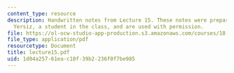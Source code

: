 ```yaml
---
content_type: resource
description: Handwritten notes from Lecture 15. These notes were prepared by Melike
  Yersiz, a student in the class, and are used with permission.
file: https://ol-ocw-studio-app-production.s3.amazonaws.com/courses/18-075-advanced-calculus-for-engineers-fall-2004/1d04a25761eac10f39b2236f0f7be985_lecture15.pdf
file_type: application/pdf
resourcetype: Document
title: lecture15.pdf
uid: 1d04a257-61ea-c10f-39b2-236f0f7be985
---
```

